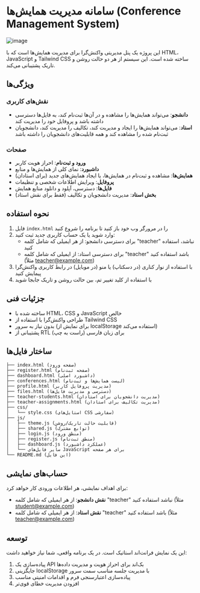 # سامانه مدیریت همایش‌ها (Conference Management System)
![image](https://github.com/user-attachments/assets/c9d9774e-7843-4acc-8554-e625ff7dade5)


این پروژه یک پنل مدیریتی واکنش‌گرا برای مدیریت همایش‌ها است که با HTML، JavaScript و Tailwind CSS ساخته شده است. این سیستم از هر دو حالت روشن و تاریک پشتیبانی می‌کند.

## ویژگی‌ها

### نقش‌های کاربری
- **دانشجو**: می‌تواند همایش‌ها را مشاهده و در آن‌ها ثبت‌نام کند، به فایل‌ها دسترسی داشته باشد و پروفایل خود را مدیریت کند
- **استاد**: می‌تواند همایش‌ها را ایجاد و مدیریت کند، تکالیف را مدیریت کند، دانشجویان ثبت‌نام شده را مشاهده کند و همه قابلیت‌های دانشجویان را داشته باشد

### صفحات
- **ورود و ثبت‌نام**: احراز هویت کاربر
- **داشبورد**: نمای کلی از همایش‌ها و منابع
- **همایش‌ها**: مشاهده و ثبت‌نام در همایش‌ها، یا ایجاد همایش‌های جدید (برای استادان)
- **پروفایل**: ویرایش اطلاعات شخصی و تنظیمات
- **فایل‌ها**: دسترسی، آپلود و دانلود منابع همایش
- **بخش استاد**: مدیریت دانشجویان و تکالیف (فقط برای نقش استاد)

## نحوه استفاده

1. فایل `index.html` را در مرورگر وب خود باز کنید تا برنامه را شروع کنید
2. وارد شوید یا یک حساب کاربری جدید ثبت کنید:
   - برای دسترسی دانشجو: از هر ایمیلی که شامل کلمه "teacher" نباشد، استفاده کنید
   - برای دسترسی استاد: از ایمیلی که شامل کلمه "teacher" باشد استفاده کنید (مثلاً teacher@example.com)
3. با استفاده از نوار کناری (در دسکتاپ) یا منو (در موبایل) در رابط کاربری واکنش‌گرا پیمایش کنید
4. با استفاده از کلید تغییر تم، بین حالت روشن و تاریک جابجا شوید

## جزئیات فنی

- ساخته شده با HTML، CSS و JavaScript خالص
- طراحی واکنش‌گرا با استفاده از Tailwind CSS
- بدون نیاز به سرور (برای نمایش از localStorage استفاده می‌کند)
- پشتیبانی از RTL (راست به چپ) برای زبان فارسی

## ساختار فایل‌ها

```
├── index.html (صفحه ورود)
├── register.html (صفحه ثبت‌نام)
├── dashboard.html (داشبورد اصلی)
├── conferences.html (لیست همایش‌ها و ثبت‌نام)
├── profile.html (مدیریت پروفایل کاربر)
├── files.html (دسترسی و مدیریت فایل‌ها)
├── teacher-students.html (مدیریت دانشجویان برای استادان)
├── teacher-assignments.html (مدیریت تکالیف برای استادان)
├── css/
│   └── style.css (استایل‌های CSS سفارشی)
├── js/
│   ├── theme.js (قابلیت حالت تاریک/روشن)
│   ├── shared.js (توابع مشترک)
│   ├── login.js (منطق ورود)
│   ├── register.js (منطق ثبت‌نام)
│   ├── dashboard.js (عملکرد داشبورد)
│   └── سایر فایل‌های JavaScript برای هر صفحه
└── README.md (این فایل)
```

## حساب‌های نمایشی

برای اهداف نمایشی، هر اطلاعات ورودی کار خواهد کرد:

- **نقش دانشجو**: از هر ایمیلی که شامل کلمه "teacher" نباشد استفاده کنید (مثلاً student@example.com)
- **نقش استاد**: از هر ایمیلی که شامل کلمه "teacher" باشد استفاده کنید (مثلاً teacher@example.com)

## توسعه

این یک نمایش فرانت‌اند استاتیک است. در یک برنامه واقعی، شما نیاز خواهید داشت:

1. پیاده‌سازی یک API بک‌اند برای احراز هویت و مدیریت داده‌ها
2. جایگزینی localStorage با مدیریت جلسه مناسب سمت سرور
3. پیاده‌سازی اعتبارسنجی فرم و اقدامات امنیتی مناسب
4. افزودن مدیریت خطای قوی‌تر 
